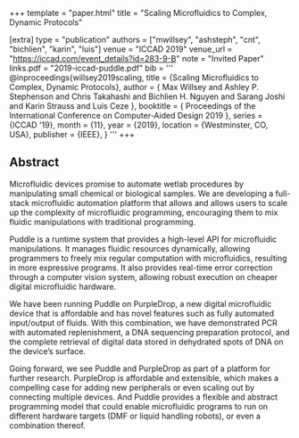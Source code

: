 +++
template = "paper.html"
title = "Scaling Microfluidics to Complex, Dynamic Protocols"

[extra]
type = "publication"
authors = ["mwillsey", "ashsteph", "cnt", "bichlien", "karin", "luis"]
venue = "ICCAD 2019"
venue_url = "https://iccad.com/event_details?id=283-9-B"
note = "Invited Paper"
links.pdf = "2019-iccad-puddle.pdf"
bib = '''
@inproceedings{willsey2019scaling,
  title = {Scaling Microfluidics to Complex, Dynamic Protocols},
  author = {
    Max Willsey and
    Ashley P. Stephenson and
    Chris Takahashi and
    Bichlien H. Nguyen and
    Sarang Joshi and
    Karin Strauss and
    Luis Ceze
  },
  booktitle = {
    Proceedings of the
    International Conference on Computer-Aided Design 2019
  },
  series = {ICCAD '19},
  month = {11},
  year = {2019},
  location = {Westminster, CO, USA},
  publisher = {IEEE},
}
'''
+++

## Abstract

Microfluidic devices promise to automate wetlab procedures by
manipulating small chemical or biological samples. We are developing a
full-stack microfluidic automation platform that allows and allows
users to scale up the complexity of microfluidic programming,
encouraging them to mix fluidic manipulations with traditional
programming.

Puddle is a runtime system that provides a high-level API for
microfluidic manipulations. It manages fluidic resources dynamically,
allowing programmers to freely mix regular computation with
microfluidics, resulting in more expressive programs. It also provides
real-time error correction through a computer vision system, allowing
robust execution on cheaper digital microfluidic hardware.

We have been running Puddle on PurpleDrop, a new digital microfluidic
device that is affordable and has novel features such as fully
automated input/output of fluids. With this combination, we have
demonstrated PCR with automated replenishment, a DNA sequencing
preparation protocol, and the complete retrieval of digital data
stored in dehydrated spots of DNA on the device’s surface.

Going forward, we see Puddle and PurpleDrop as part of a platform for
further research. PurpleDrop is affordable and extensible, which makes
a compelling case for adding new peripherals or even scaling out by
connecting multiple devices. And Puddle provides a flexible and
abstract programming model that could enable microfluidic programs to
run on different hardware targets (DMF or liquid handling robots), or
even a combination thereof.
